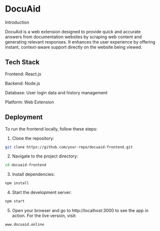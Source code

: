 
# DocuAid

Introduction

DocuAid is a web extension designed to provide quick and accurate answers from documentation websites by scraping web content and generating relevant responses. It enhances the user experience by offering instant, context-aware support directly on the website being viewed.


## Tech Stack

Frontend: React.js

Backend: Node.js

Database: User login data and history management

Platform: Web Extension


## Deployment

To run the frontend locally, follow these steps:

1. Clone the repository:

```bash
git clone https://github.com/your-repo/docuaid-frontend.git
```
2. Navigate to the project directory:

```bash
cd docuaid-frontend
```
3. Install dependencies:

```bash
npm install
```
4. Start the development server:

```bash
npm start
```
5. Open your browser and go to http://localhost:3000 to see the app in action.
For the live version, visit:

```bash
www.docuaid.online
```


